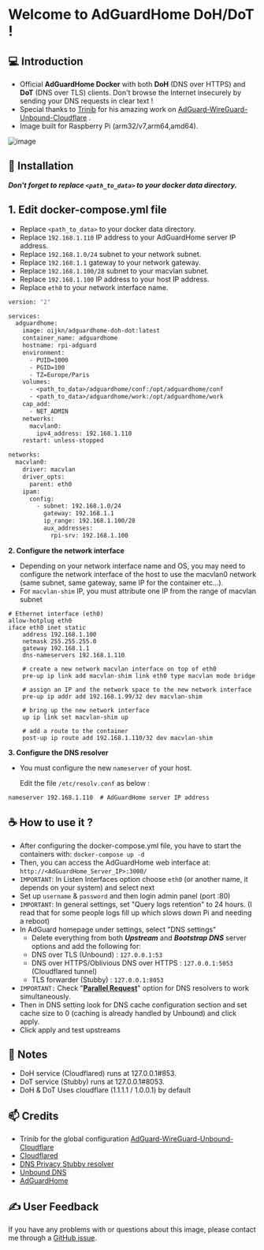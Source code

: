 # Welcome to AdGuardHome DoH/DoT !

## 💻 Introduction

- Official **AdGuardHome Docker** with both **DoH** (DNS over HTTPS) and **DoT** (DNS over TLS) clients.
Don't browse the Internet insecurely by sending your DNS requests in clear text !
- Special thanks to [Trinib](https://github.com/trinib/AdGuard-WireGuard-Unbound-Cloudflare) for his amazing work on [AdGuard-WireGuard-Unbound-Cloudflare](https://github.com/trinib/AdGuard-WireGuard-Unbound-Cloudflare/blob/main/README.md) .
- Image built for Raspberry Pi (arm32/v7,arm64,amd64).

![image](https://user-images.githubusercontent.com/18188407/171486042-e48a9990-562b-4ac9-8c21-5579ddd625ff.png)


## 🚀 Installation

**_Don't forget to replace `<path_to_data>` to your docker data directory._**

**1. Edit docker-compose.yml file**
- 
- Replace `<path_to_data>` to your docker data directory.
- Replace `192.168.1.110` IP address to your AdGuardHome server IP address.
- Replace `192.168.1.0/24` subnet to your network subnet.
- Replace `192.168.1.1` gateway to your network gateway.
- Replace `192.168.1.100/28` subnet to your macvlan subnet.
- Replace `192.168.1.100` IP address to your host IP address.
- Replace `eth0` to your network interface name.

```dockerfile
version: "2"                                                           # Docker Compose version for Portainer

services:
  adguardhome:
    image: oijkn/adguardhome-doh-dot:latest
    container_name: adguardhome
    hostname: rpi-adguard
    environment:
      - PUID=1000                                                      # User ID (UID)
      - PGID=100                                                       # Group ID (GID)
      - TZ=Europe/Paris                                                # Timezone
    volumes:
      - <path_to_data>/adguardhome/conf:/opt/adguardhome/conf
      - <path_to_data>/adguardhome/work:/opt/adguardhome/work
    cap_add:
      - NET_ADMIN
    networks:
      macvlan0:
        ipv4_address: 192.168.1.110                                    # IP of the container for AdGuardHome
    restart: unless-stopped

networks:
  macvlan0:
    driver: macvlan
    driver_opts:
      parent: eth0                                                     # Parent interface, configure it depending on your interface name
    ipam:
      config:
        - subnet: 192.168.1.0/24                                       # Subnet of the container
          gateway: 192.168.1.1                                         # Gateway of the network
          ip_range: 192.168.1.100/28                                   # Usable Host IP Range: 192.168.1.97 - 192.168.1.110
          aux_addresses:
            rpi-srv: 192.168.1.100                                     # Reserved for RPi Server (IP of the host)
```

**2. Configure the network interface**

- Depending on your network interface name and OS, you may need to configure the network interface of the host to use the macvlan0 network (same subnet, same gateway, same IP for the container etc...).
- For `macvlan-shim` IP, you must attribute one IP from the range of macvlan subnet

````shell
# Ethernet interface (eth0)
allow-hotplug eth0
iface eth0 inet static
    address 192.168.1.100
    netmask 255.255.255.0
    gateway 192.168.1.1
    dns-nameservers 192.168.1.110

    # create a new network macvlan interface on top of eth0
    pre-up ip link add macvlan-shim link eth0 type macvlan mode bridge

    # assign an IP and the network space to the new network interface
    pre-up ip addr add 192.168.1.99/32 dev macvlan-shim

    # bring up the new network interface
    up ip link set macvlan-shim up

    # add a route to the container
    post-up ip route add 192.168.1.110/32 dev macvlan-shim
````

**3. Configure the DNS resolver**

- You must configure the new `nameserver` of your host.

  Edit the file `/etc/resolv.conf` as below :

```
nameserver 192.168.1.110  # AdGuardHome server IP address
```

## ☕ How to use it ?

- After configuring the docker-compose.yml file, you have to start the containers with: `docker-compose up -d`
- Then, you can access the AdGuardHome web interface at: `http://<AdGuardHome_Server_IP>:3000/`
- `IMPORTANT`: In Listen Interfaces option choose `eth0` (or another name, it depends on your system) and select next
- Set up `username` & `password` and then login admin panel (port :80)
- `IMPORTANT`: In general settings, set "Query logs retention" to 24 hours. (I read that for some people logs fill up which slows down Pi and needing a reboot)
- In AdGuard homepage under settings, select "DNS settings"
  - Delete everything from both _**Upstream**_ and _**Bootstrap DNS**_ server options and add the following for:
  - DNS over TLS (Unbound) : `127.0.0.1:53`
  - DNS over HTTPS/Oblivious DNS over HTTPS : `127.0.0.1:5053` (Cloudflared tunnel)
  - TLS forwarder (Stubby) : `127.0.0.1:8053` 
- `IMPORTANT:` Check "<a href="https://adguard.com/en/blog/in-depth-review-adguard-home.html#dns"><b>Parallel Request</b></a>" option for DNS resolvers to work simultaneously.
- Then in DNS setting look for DNS cache configuration section and set cache size to 0 (caching is already handled by Unbound) and click apply.
- Click apply and test upstreams

## 📝 Notes

- DoH service (Cloudflared) runs at 127.0.0.1#853.
- DoT service (Stubby) runs at 127.0.0.1#8053.
- DoH & DoT Uses cloudflare (1.1.1.1 / 1.0.0.1) by default

## 📫 Credits

- Trinib for the global configuration [AdGuard-WireGuard-Unbound-Cloudflare](https://github.com/trinib/AdGuard-WireGuard-Unbound-Cloudflare)
- [Cloudflared](https://developers.cloudflare.com/)
- [DNS Privacy Stubby resolver](https://github.com/getdnsapi/stubby)
- [Unbound DNS](https://unbound.net/)
- [AdGuardHome](https://github.com/AdguardTeam/AdGuardHome/blob/master/README.md)

## ✍️ User Feedback

If you have any problems with or questions about this image, please contact me through a [GitHub issue](https://github.com/oijkn/adguardhome-doh-dot/issues).
